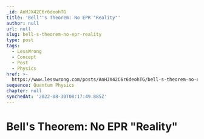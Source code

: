 ```yaml
---
_id: AnHJX42C6r6deohTG
title: 'Bell''s Theorem: No EPR "Reality"'
author: null
url: null
slug: bell-s-theorem-no-epr-reality
type: post
tags:
  - LessWrong
  - Concept
  - Post
  - Physics
href: >-
  https://www.lesswrong.com/posts/AnHJX42C6r6deohTG/bell-s-theorem-no-epr-reality
sequence: Quantum Physics
chapter: null
synchedAt: '2022-08-30T08:17:49.885Z'
---
```


# Bell's Theorem: No EPR "Reality"
